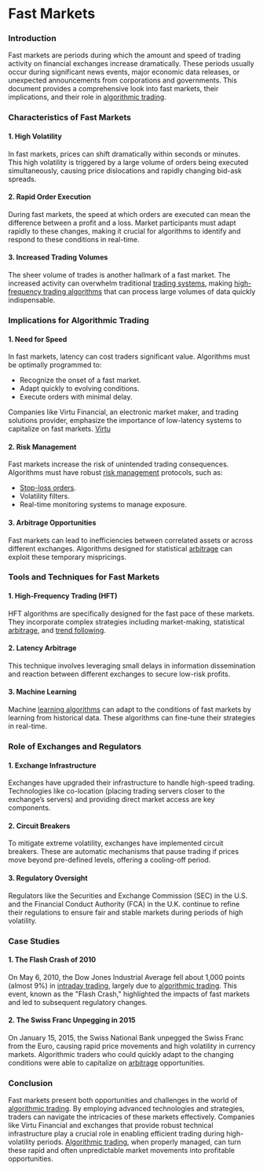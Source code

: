 # Fast Markets

### Introduction
Fast markets are periods during which the amount and speed of trading activity on financial exchanges increase dramatically. These periods usually occur during significant news events, major economic data releases, or unexpected announcements from corporations and governments. This document provides a comprehensive look into fast markets, their implications, and their role in [algorithmic trading](../a/algorithmic_trading.md).

### Characteristics of Fast Markets

#### 1. High Volatility
In fast markets, prices can shift dramatically within seconds or minutes. This high volatility is triggered by a large volume of orders being executed simultaneously, causing price dislocations and rapidly changing bid-ask spreads.

#### 2. Rapid Order Execution
During fast markets, the speed at which orders are executed can mean the difference between a profit and a loss. Market participants must adapt rapidly to these changes, making it crucial for algorithms to identify and respond to these conditions in real-time.

#### 3. Increased Trading Volumes
The sheer volume of trades is another hallmark of a fast market. The increased activity can overwhelm traditional [trading systems](../t/trading_systems.md), making [high-frequency trading algorithms](../h/high-frequency_trading_algorithms.md) that can process large volumes of data quickly indispensable.

### Implications for Algorithmic Trading

#### 1. Need for Speed
In fast markets, latency can cost traders significant value. Algorithms must be optimally programmed to:
- Recognize the onset of a fast market.
- Adapt quickly to evolving conditions.
- Execute orders with minimal delay.

Companies like Virtu Financial, an electronic market maker, and trading solutions provider, emphasize the importance of low-latency systems to capitalize on fast markets. [Virtu](https://www.virtu.com/)

#### 2. Risk Management
Fast markets increase the risk of unintended trading consequences. Algorithms must have robust [risk management](../r/risk_management.md) protocols, such as:
- [Stop-loss orders](../s/stop-loss_orders.md).
- Volatility filters.
- Real-time monitoring systems to manage exposure.

#### 3. Arbitrage Opportunities
Fast markets can lead to inefficiencies between correlated assets or across different exchanges. Algorithms designed for statistical [arbitrage](../a/arbitrage.md) can exploit these temporary mispricings.

### Tools and Techniques for Fast Markets

#### 1. High-Frequency Trading (HFT)
HFT algorithms are specifically designed for the fast pace of these markets. They incorporate complex strategies including market-making, statistical [arbitrage](../a/arbitrage.md), and [trend following](../t/trend_following.md).
 
#### 2. Latency Arbitrage
This technique involves leveraging small delays in information dissemination and reaction between different exchanges to secure low-risk profits.

#### 3. Machine Learning
Machine [learning algorithms](../l/learning_algorithms_in_trading.md) can adapt to the conditions of fast markets by learning from historical data. These algorithms can fine-tune their strategies in real-time.

### Role of Exchanges and Regulators

#### 1. Exchange Infrastructure
Exchanges have upgraded their infrastructure to handle high-speed trading. Technologies like co-location (placing trading servers closer to the exchange’s servers) and providing direct market access are key components.

#### 2. Circuit Breakers
To mitigate extreme volatility, exchanges have implemented circuit breakers. These are automatic mechanisms that pause trading if prices move beyond pre-defined levels, offering a cooling-off period.

#### 3. Regulatory Oversight
Regulators like the Securities and Exchange Commission (SEC) in the U.S. and the Financial Conduct Authority (FCA) in the U.K. continue to refine their regulations to ensure fair and stable markets during periods of high volatility. 

### Case Studies

#### 1. The Flash Crash of 2010
On May 6, 2010, the Dow Jones Industrial Average fell about 1,000 points (almost 9%) in [intraday trading](../i/intraday_trading.md), largely due to [algorithmic trading](../a/algorithmic_trading.md). This event, known as the "Flash Crash," highlighted the impacts of fast markets and led to subsequent regulatory changes.

#### 2. The Swiss Franc Unpegging in 2015
On January 15, 2015, the Swiss National Bank unpegged the Swiss Franc from the Euro, causing rapid price movements and high volatility in currency markets. Algorithmic traders who could quickly adapt to the changing conditions were able to capitalize on [arbitrage](../a/arbitrage.md) opportunities.

### Conclusion

Fast markets present both opportunities and challenges in the world of [algorithmic trading](../a/algorithmic_trading.md). By employing advanced technologies and strategies, traders can navigate the intricacies of these markets effectively. Companies like Virtu Financial and exchanges that provide robust technical infrastructure play a crucial role in enabling efficient trading during high-volatility periods. [Algorithmic trading](../a/algorithmic_trading.md), when properly managed, can turn these rapid and often unpredictable market movements into profitable opportunities.
